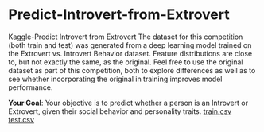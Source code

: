 # Predict-Introvert-from-Extrovert
Kaggle-Predict Introvert from Extrovert
The dataset for this competition (both train and test) was generated from a deep learning model trained on the Extrovert vs. Introvert Behavior dataset. Feature distributions are close to, but not exactly the same, as the original. Feel free to use the original dataset as part of this competition, both to explore differences as well as to see whether incorporating the original in training improves model performance.

**Your Goal**: Your objective is to predict whether a person is an Introvert or Extrovert, given their social behavior and personality traits.
[train.csv](https://github.com/user-attachments/files/21529268/train.csv)
[test.csv](https://github.com/user-attachments/files/21529272/test.csv)
